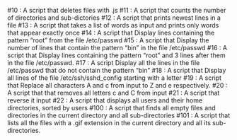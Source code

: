 #10 : A script that deletes files with .js
#11 : A script that counts the number of directories and sub-dictories
#12 : A script that prints newest lines in a file
#13 : A script that takes a list of words as input and prints only words that appear exactly once
#14 : A script that Display lines containing the pattern “root” from the file /etc/passwd
#15 : A script that Display the number of lines that contain the pattern “bin” in the file /etc/passwd
#16 : A script that Display lines containing the pattern “root” and 3 lines after them in the file /etc/passwd.
#17 : A script Display all the lines in the file /etc/passwd that do not contain the pattern “bin”
#18 : A script that Display all lines of the file /etc/ssh/sshd_config starting with a letter
#19 : A script that Replace all characters A and c from input to Z and e respectively.
#20 : A script that that removes all letters c and C from input
#21 : A script that reverse it input
#22 : A script that displays all users and their home directories, sorted by users
#100 : A script that finds all empty files and directories in the current directory and all sub-directories
#101 : A script that  lists all the files with a .gif extension in the current directory and all its sub-directories.
